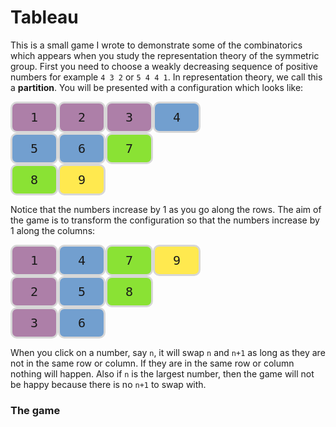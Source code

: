 # Tableau

This is a small game I wrote to demonstrate some of the combinatorics which appears when you study the representation theory of the symmetric group. First you need to choose a weakly decreasing sequence of positive numbers for example `4 3 2` or `5 4 4 1`. In representation theory, we call this a **partition**. You will be presented with a configuration which looks like:

<p><div><div style="background-color: rgb(173, 127, 168); display: inline-block; padding: 10px; border-radius: 10px; border-style: solid; border-color: rgb(215,215,215); font-family: monospace; font-size: 20px; width: 50px; text-align: center; user-select: none; cursor: default;">1</div><div style="background-color: rgb(173, 127, 168); display: inline-block; padding: 10px; border-radius: 10px; border-style: solid; border-color: rgb(215,215,215); font-family: monospace; font-size: 20px; width: 50px; text-align: center; user-select: none; cursor: default;">2</div><div style="background-color: rgb(173, 127, 168); display: inline-block; padding: 10px; border-radius: 10px; border-style: solid; border-color: rgb(215,215,215); font-family: monospace; font-size: 20px; width: 50px; text-align: center; user-select: none; cursor: default;">3</div><div style="background-color: rgb(114, 159, 207); display: inline-block; padding: 10px; border-radius: 10px; border-style: solid; border-color: rgb(215,215,215); font-family: monospace; font-size: 20px; width: 50px; text-align: center; user-select: none; cursor: default;">4</div></div><div><div style="background-color: rgb(114, 159, 207); display: inline-block; padding: 10px; border-radius: 10px; border-style: solid; border-color: rgb(215,215,215); font-family: monospace; font-size: 20px; width: 50px; text-align: center; user-select: none; cursor: default;">5</div><div style="background-color: rgb(114, 159, 207); display: inline-block; padding: 10px; border-radius: 10px; border-style: solid; border-color: rgb(215,215,215); font-family: monospace; font-size: 20px; width: 50px; text-align: center; user-select: none; cursor: default;">6</div><div style="background-color: rgb(138, 226, 52); display: inline-block; padding: 10px; border-radius: 10px; border-style: solid; border-color: rgb(215,215,215); font-family: monospace; font-size: 20px; width: 50px; text-align: center; user-select: none; cursor: default;">7</div></div><div><div style="background-color: rgb(138, 226, 52); display: inline-block; padding: 10px; border-radius: 10px; border-style: solid; border-color: rgb(215,215,215); font-family: monospace; font-size: 20px; width: 50px; text-align: center; user-select: none; cursor: default;">8</div><div style="background-color: rgb(255, 233, 79); display: inline-block; padding: 10px; border-radius: 10px; border-style: solid; border-color: rgb(215,215,215); font-family: monospace; font-size: 20px; width: 50px; text-align: center; user-select: none; cursor: default;">9</div></div></p>

Notice that the numbers increase by 1 as you go along the rows. The aim of the game is to transform the configuration so that the numbers increase by 1 along the columns:

<p><div><div style="background-color: rgb(173, 127, 168); display: inline-block; padding: 10px; border-radius: 10px; border-style: solid; border-color: rgb(215,215,215); font-family: monospace; font-size: 20px; width: 50px; text-align: center; user-select: none; cursor: default;">1</div><div style="background-color: rgb(114, 159, 207); display: inline-block; padding: 10px; border-radius: 10px; border-style: solid; border-color: rgb(215,215,215); font-family: monospace; font-size: 20px; width: 50px; text-align: center; user-select: none; cursor: default;">4</div><div style="background-color: rgb(138, 226, 52); display: inline-block; padding: 10px; border-radius: 10px; border-style: solid; border-color: rgb(215,215,215); font-family: monospace; font-size: 20px; width: 50px; text-align: center; user-select: none; cursor: default;">7</div><div style="background-color: rgb(255, 233, 79); display: inline-block; padding: 10px; border-radius: 10px; border-style: solid; border-color: rgb(215,215,215); font-family: monospace; font-size: 20px; width: 50px; text-align: center; user-select: none; cursor: default;">9</div></div><div><div style="background-color: rgb(173, 127, 168); display: inline-block; padding: 10px; border-radius: 10px; border-style: solid; border-color: rgb(215,215,215); font-family: monospace; font-size: 20px; width: 50px; text-align: center; user-select: none; cursor: default;">2</div><div style="background-color: rgb(114, 159, 207); display: inline-block; padding: 10px; border-radius: 10px; border-style: solid; border-color: rgb(215,215,215); font-family: monospace; font-size: 20px; width: 50px; text-align: center; user-select: none; cursor: default;">5</div><div style="background-color: rgb(138, 226, 52); display: inline-block; padding: 10px; border-radius: 10px; border-style: solid; border-color: rgb(215,215,215); font-family: monospace; font-size: 20px; width: 50px; text-align: center; user-select: none; cursor: default;">8</div></div><div><div style="background-color: rgb(173, 127, 168); display: inline-block; padding: 10px; border-radius: 10px; border-style: solid; border-color: rgb(215,215,215); font-family: monospace; font-size: 20px; width: 50px; text-align: center; user-select: none; cursor: default;">3</div><div style="background-color: rgb(114, 159, 207); display: inline-block; padding: 10px; border-radius: 10px; border-style: solid; border-color: rgb(215,215,215); font-family: monospace; font-size: 20px; width: 50px; text-align: center; user-select: none; cursor: default;">6</div></div></p>

When you click on a number, say `n`, it will swap `n` and `n+1` as long as they are not in the same row or column. If they are in the same row or column nothing will happen. Also if `n` is the largest number, then the game will not be happy because there is no `n+1` to swap with.

### The game


<script src="./js/tableau.js"></script>

<div id="tableau1"></div>
<script>
    var node = document.getElementById('tableau1');
    var app = Elm.Main.embed(node);
</script>
